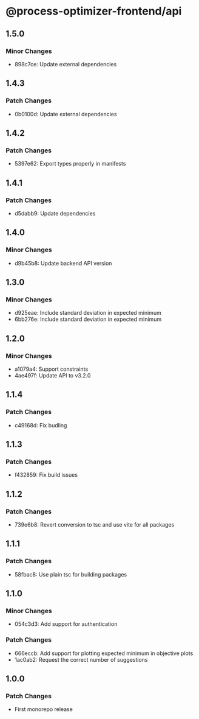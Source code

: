# @process-optimizer-frontend/api

## 1.5.0

### Minor Changes

- 898c7ce: Update external dependencies

## 1.4.3

### Patch Changes

- 0b0100d: Update external dependencies

## 1.4.2

### Patch Changes

- 5397e62: Export types properly in manifests

## 1.4.1

### Patch Changes

- d5dabb9: Update dependencies

## 1.4.0

### Minor Changes

- d9b45b8: Update backend API version

## 1.3.0

### Minor Changes

- d925eae: Include standard deviation in expected minimum
- 6bb276e: Include standard deviation in expected minimum

## 1.2.0

### Minor Changes

- a1079a4: Support constraints
- 4ae497f: Update API to v3.2.0

## 1.1.4

### Patch Changes

- c49168d: Fix budling

## 1.1.3

### Patch Changes

- f432859: Fix build issues

## 1.1.2

### Patch Changes

- 739e6b8: Revert conversion to tsc and use vite for all packages

## 1.1.1

### Patch Changes

- 58fbac8: Use plain tsc for building packages

## 1.1.0

### Minor Changes

- 054c3d3: Add support for authentication

### Patch Changes

- 666eccb: Add support for plotting expected minimum in objective plots
- 1ac0ab2: Request the correct number of suggestions

## 1.0.0

### Patch Changes

- First monorepo release
